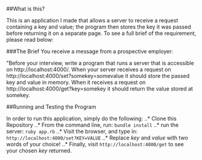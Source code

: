 ##What is this?

This is an application I made that allows a server to receive a request containing a key and value; the program then stores the key it was passed before returning it on a separate page. To see a full brief of the requirement, please read below:

###The Brief
You receive a message from a prospective employer:

"Before your interview, write a program that runs a server that is accessible on http://localhost:4000/. When your server receives a request on http://localhost:4000/set?somekey=somevalue it should store the passed key and value in memory. When it receives a request on http://localhost:4000/get?key=somekey it should return the value stored at somekey.

##Running and Testing the Program

In order to run this application, simply do the following:
..* Clone this Repository
..* From the command line, run: ```bundle install```
..* run the server: ```ruby app.rb```
..* Visit the browser, and type in: ```http://localhost:4000/set?KEY=VALUE```
..* Replace _key_ and _value_ with two words of your choice!
..* Finally, visit ```http://localhost:4000/get``` to see your chosen _key_ returned.
